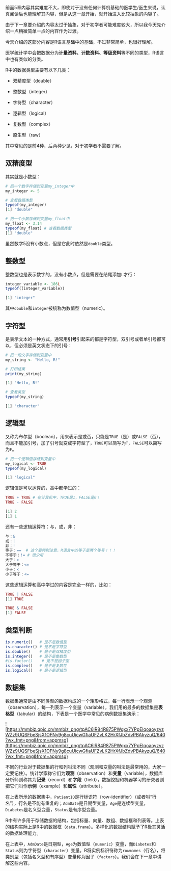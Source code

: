 前面5章内容其实难度不大，即使对于没有任何计算机基础的医学生/医生来说，认真阅读后也能理解其内容，但是从这一章开始，就开始进入比较抽象的内容了。

由于下一章要介绍的内容太过于抽象，对于初学者可能难度较大，所以我今天先介绍一点稍微简单一点的内容作为过渡。

今天介绍的这部分内容是R语言基础中的基础，不过非常简单，也很好理解。

医学统计学中会把数据分为**计量资料、计数资料、等级资料**等不同的类型，R语言中也有类似的分类。

R中的数据类型主要有以下几类：

- 双精度型（double）

- 整数型（integer）

- 字符型（character）

- 逻辑型（logical）

- 复数型（complex）

- 原生型（raw）

其中常见的是前4种，后两种少见，对于初学者不需要了解。

## 双精度型

其实就是小数型：

```R
# 把一个数字存储到变量my_integer中
my_integer <- 5

# 查看数据类型
typeof(my_integer)
[1] "double"

# 把一个小数存储到变量my_float中
my_float <- 3.14
typeof(my_float) # 查看数据类型
[1] "double"
```


虽然数字5没有小数点，但是它此时依然是`double`类型。

## 整数型

整数型也是表示数字的，没有小数点，但是需要在结尾添加`L`才行：

```R
integer_variable <- 186L
typeof((integer_variable))

[1] "integer"
```


其中`double`和`integer`被统称为数值型（numeric）。

## 字符型

是表示文本的一种方式，通常用**引号**引起来的都是字符型，双引号或者单引号都可以，但必须是英文状态下的引号：

```R
# 把一段文字存储到变量中
my_string <- "Hello, R!"

# 打印结果
print(my_string)

[1] "Hello, R!"

# 查看类型
typeof(my_string)

[1] "character"
```


## 逻辑型

又称为布尔型（boolean），用来表示是或否，只能是`TRUE`（是）或`FALSE`（否），而且不能加引号，加了引号就变成字符型了，`TRUE`可以简写为`T`，`FALSE`可以简写为`F`。

```R
# 把一个逻辑值存储到变量中
my_logical <- TRUE
typeof(my_logical)

[1] "logical"
```


逻辑值是可以运算的，高中都学过的：

```R
TRUE + TRUE # 在计算机中，TRUE是1，FALSE是0！
TRUE - FALSE

[1] 2
[1] 1
```


还有一些逻辑运算符：与，或，非：

```R
与：&
或：|
非：!
等于：==  # 这个要特别注意，R语言中的等于是两个等号！！！
不等于：!= # 很少用
大于：>
大于等于：<=
小于：<
小于等于：<=
```


这些逻辑运算和高中学过的内容是完全一样的，比如：

```R
TRUE | FALSE
[1] TRUE

TRUE & FALSE
[1] FALSE
```


## 类型判断

```R
is.numeric()   # 是不是数值型
is.character() # 是不是字符型
is.double()    # 是不是双精度型
is.integer()   # 是不是整数型
#is.factor()    # 是不是因子型
is.complex()   # 是不是复数性
is.logical()   # 是不是逻辑型
```


## 数据集

数据集通常是由不同类型的数据构成的一个矩形格式，每一行表示一个观测（observation），每一列表示一个变量（variable），我们用的最多的数据集是**表格型**（tabular）的结构，下表是一个医学中常见的病例数据集演示：

![https://mmbiz.qpic.cn/mmbiz_png/tpAC6lR84R875PWgxx7YPpEIqoaoyzvzWZz9UQSFbeSjsX1OFNy9g8cuUicwGfiaUFZvLK2HrXfJbZdvPBAkyzuQ/640?wx_fmt=png&from=appmsg](https://mmbiz.qpic.cn/mmbiz_png/tpAC6lR84R875PWgxx7YPpEIqoaoyzvzWZz9UQSFbeSjsX1OFNy9g8cuUicwGfiaUFZvLK2HrXfJbZdvPBAkyzuQ/640?wx_fmt=png&from=appmsg)

不同的行业对于数据集的行和列叫法不同（观测和变量的叫法是最常用的，大家一定要记住）。统计学家称它们为**观测**（observation）和**变量**（variable），数据库分析师则称其为**记录**（record）和**字段**（field），数据挖掘和机器学习的研究者则把它们叫作**示例**（example）和**属性**（attribute）。

在上表所示的数据集中，`PatientID`是行标识符（row-identifier）（或者叫“行名”），行名是不能有重复的；`AdmDate`是日期型变量，`Age`是连续型变量，`Diabetes`是名义型变量，`Status`是有序型变量。

R中有许多用于存储数据的结构，包括标量、向量、数组、数据框和列表等。上表的结构实际上是R中的数据框（`data.frame`）。多样化的数据结构赋予了R极其灵活的数据处理能力。

在上表中，`AdmDate`是日期型，`Age`为数值型（`numeric`）变量，而`Diabetes`和`Status`则为字符型（`character`）变量。R将实例标识符称为`rowmames`（行名），将类别型（包括名义型和有序型）变量称为因子（`factors`）。我们会在下一章中讲解这些内容。

